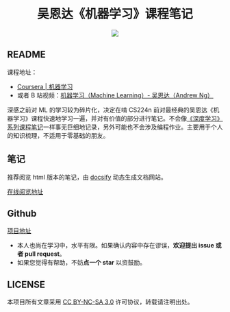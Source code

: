<h1 align="center">吴恩达《机器学习》课程笔记</h1>

<p align="center"><a href="http://kyonhuang.top"><img src="https://img.shields.io/badge/%E4%BD%9C%E8%80%85-KyonHuang-7AD6FD.svg"></a></p>

## README

课程地址：

* [Coursera | 机器学习](https://www.coursera.org/learn/machine-learning/home/welcome)
* 或者 B 站视频：[机器学习（Machine Learning）- 吴恩达（Andrew Ng）](https://www.bilibili.com/video/av9912938/?p=20)

深感之前对 ML 的学习较为碎片化，决定在啃 CS224n 前对最经典的吴恩达《机器学习》课程快速地学习一遍，并对有价值的部分进行笔记。不会像[《深度学习》系列课程笔记](http://kyonhuang.top/Andrew-Ng-Deep-Learning-notes/)一样事无巨细地记录，另外可能也不会涉及编程作业。主要用于个人的知识梳理，不适用于零基础的朋友。

## 笔记

推荐阅览 html 版本的笔记，由 [docsify](https://docsify.js.org/#/zh-cn/) 动态生成文档网站。

[在线阅览地址](http://kyonhuang.top/Andrew-Ng-Machine-Learning-notes/)

## Github

[项目地址](https://github.com/bighuang624/Andrew-Ng-Machine-Learning-notes)

* 本人也尚在学习中，水平有限。如果确认内容中存在谬误，**欢迎提出 issue 或者 pull request**。
* 如果您觉得有帮助，不妨**点一个 star** 以资鼓励。

## LICENSE

本项目所有文章采用 [CC BY-NC-SA 3.0](https://creativecommons.org/licenses/by-nc-sa/3.0/) 许可协议，转载请注明出处。 